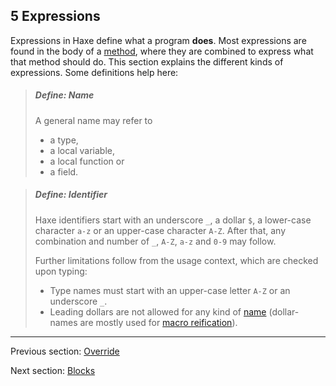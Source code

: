 ## 5 Expressions

Expressions in Haxe define what a program **does**. Most expressions are found in the body of a [method](class-field-method.md), where they are combined to express what that method should do. This section explains the different kinds of expressions. Some definitions help here:

> ##### Define: Name
>
> A general name may refer to
> * a type,
> * a local variable,
> * a local function or
> * a field.
> 


> ##### Define: Identifier
>
> Haxe identifiers start with an underscore `_`, a dollar `$`, a lower-case character `a-z` or an upper-case character `A-Z`. After that, any combination and number of `_`, `A-Z`, `a-z` and `0-9` may follow.
> 
> Further limitations follow from the usage context, which are checked upon typing:
> * Type names must start with an upper-case letter `A-Z` or an underscore `_`.
> * Leading dollars are not allowed for any kind of [name](dictionary.md#define-name) (dollar-names are mostly used for [macro reification](macro-reification.md)).
>

---

Previous section: [Override](class-field-override.md)

Next section: [Blocks](expression-block.md)